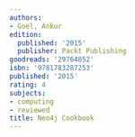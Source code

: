 ```yaml
---
authors:
- Goel, Ankur
edition:
  published: '2015'
  publisher: Packt Publishing
goodreads: '29764852'
isbn: '9781783287253'
published: '2015'
rating: 4
subjects:
- computing
- reviewed
title: Neo4j Cookbook
---
```


